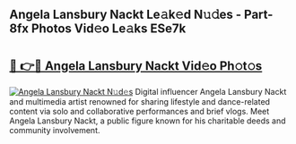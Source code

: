 ## Angela Lansbury Nackt Le𝚊k𝚎d N𝚞𝚍es - Part-8fx Photos Vid𝚎o Le𝚊ks ESe7k

# <h2><a href="http://fb5a0b6.evod.top/?m=Angela+Lansbury+Nackt">🔗 👉🔴 Angela Lansbury Nackt Vid𝚎o Ph𝚘t𝚘s</a></h2>

[![Angela Lansbury Nackt N𝚞d𝚎s](https://i.imgur.com/8V9OHl7.gif)](http://fb5a0b6.evod.top/?m=Angela+Lansbury+Nackt)
Digital influencer Angela Lansbury Nackt and multimedia artist renowned for sharing lifestyle and dance-related content via solo and collaborative performances and brief vlogs. Meet Angela Lansbury Nackt, a public figure known for his charitable deeds and community involvement. 
